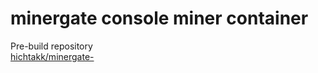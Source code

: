 # minergate console miner container

Pre-build repository  
[hichtakk/minergate-](https://hub.docker.com/r/hichtakk/minergate-cli/)
